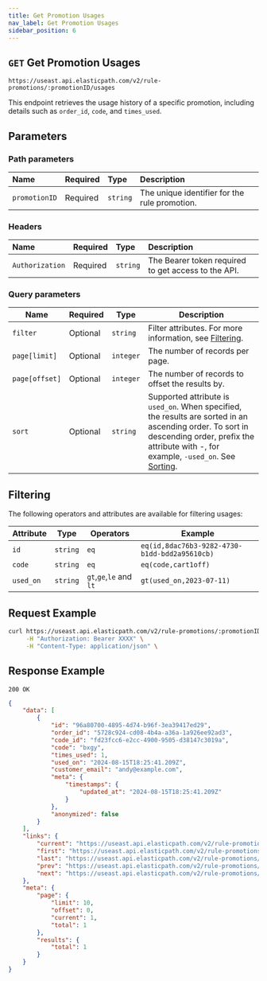 ```yaml
---
title: Get Promotion Usages
nav_label: Get Promotion Usages
sidebar_position: 6
---
```


## `GET` Get Promotion Usages

```http
https://useast.api.elasticpath.com/v2/rule-promotions/:promotionID/usages
```

This endpoint retrieves the usage history of a specific promotion, including details such as `order_id`, `code`, and `times_used`.

## Parameters

### Path parameters

| Name | Required | Type     | Description                      |
|:-----|:---------|:---------|:---------------------------------|
| `promotionID` | Required | `string` | The unique identifier for the rule promotion. |

### Headers

| Name            | Required | Type     | Description                          |
|:----------------|:---------|:---------|:-------------------------------------|
| `Authorization` | Required | `string` | The Bearer token required to get access to the API. |

### Query parameters

| Name | Required | Type     | Description                      |
| ---- | -------- | -------- | -------------------------------- |
| `filter` | Optional | `string` | Filter attributes. For more information, see [Filtering](/docs/promotions-builder/promotions-builder-codes/get-promotion-usages#filtering). |
| `page[limit]`  | Optional | `integer` | The number of records per page. |
| `page[offset]` | Optional | `integer` | The number of records to offset the results by. |
| `sort` | Optional | `string` | Supported attribute is `used_on`. When specified, the results are sorted in an ascending order. To sort in descending order, prefix the attribute with -, for example, `-used_on`. See [Sorting](/guides/Getting-Started/sorting). |

## Filtering 

The following operators and attributes are available for filtering usages:

| Attribute | Type | Operators | Example  |
| ---------| --------- | ---------------------------| -------- |
| `id` | `string` | `eq` | `eq(id,8dac76b3-9282-4730-b1dd-bdd2a95610cb)` |
| `code` | `string` | `eq` | `eq(code,cart1off)` | 
| `used_on` | `string` | `gt`,`ge`,`le` and `lt` | `gt(used_on,2023-07-11)` |

## Request Example

```bash
curl https://useast.api.elasticpath.com/v2/rule-promotions/:promotionID/usages \
     -H "Authorization: Bearer XXXX" \
     -H "Content-Type: application/json" \
```

## Response Example

`200 OK`

```json
{
    "data": [
        {
            "id": "96a80700-4895-4d74-b96f-3ea39417ed29",
            "order_id": "5728c924-cd08-4b4a-a36a-1a926ee92ad3",
            "code_id": "fd23fcc6-e2cc-4900-9505-d38147c3019a",
            "code": "bxgy",
            "times_used": 1,
            "used_on": "2024-08-15T18:25:41.209Z",
            "customer_email": "andy@example.com",
            "meta": {
                "timestamps": {
                    "updated_at": "2024-08-15T18:25:41.209Z"
                }
            },
            "anonymized": false
        }
    ],
    "links": {
        "current": "https://useast.api.elasticpath.com/v2/rule-promotions/26067b82-a50c-462c-b3ed-1ca77aa13bd1/usages?page[offset]=0&page[limit]=10",
        "first": "https://useast.api.elasticpath.com/v2/rule-promotions/26067b82-a50c-462c-b3ed-1ca77aa13bd1/usages?page[offset]=0&page[limit]=10",
        "last": "https://useast.api.elasticpath.com/v2/rule-promotions/26067b82-a50c-462c-b3ed-1ca77aa13bd1/usages?page[offset]=0&page[limit]=10",
        "prev": "https://useast.api.elasticpath.com/v2/rule-promotions/26067b82-a50c-462c-b3ed-1ca77aa13bd1/usages?page[offset]=0&page[limit]=10",
        "next": "https://useast.api.elasticpath.com/v2/rule-promotions/26067b82-a50c-462c-b3ed-1ca77aa13bd1/usages?page[offset]=0&page[limit]=10"
    },
    "meta": {
        "page": {
            "limit": 10,
            "offset": 0,
            "current": 1,
            "total": 1
        },
        "results": {
            "total": 1
        }
    }
}
```